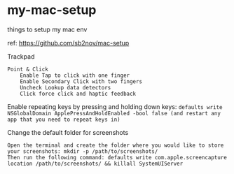 # my-mac-setup
things to setup my mac env

ref: https://github.com/sb2nov/mac-setup

Trackpad

    Point & Click
        Enable Tap to click with one finger
        Enable Secondary Click with two fingers
        Uncheck Lookup data detectors
        Click force click and haptic feedback

Enable repeating keys by pressing and holding down keys: 
```defaults write NSGlobalDomain ApplePressAndHoldEnabled -bool false (and restart any app that you need to repeat keys in)```

Change the default folder for screenshots

    Open the terminal and create the folder where you would like to store your screenshots: mkdir -p /path/to/screenshots/
    Then run the following command: defaults write com.apple.screencapture location /path/to/screenshots/ && killall SystemUIServer
